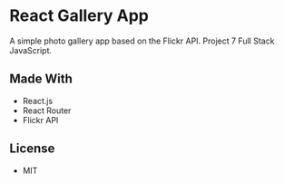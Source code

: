 # React Gallery App

A simple photo gallery app based on the Flickr API. Project 7 Full Stack JavaScript.

## Made With

- React.js
- React Router
- Flickr API

## License

- MIT
